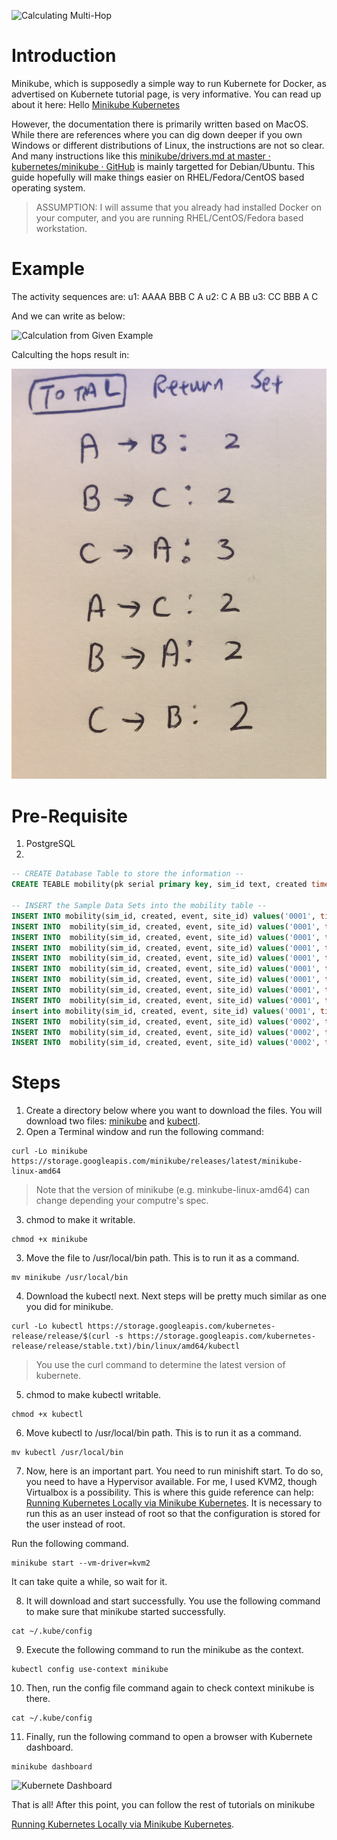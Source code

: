 ![Calculating Multi-Hop](./runningMinishift.jpg)

# Introduction
Minikube, which is supposedly a simple way to run Kubernete for Docker, as advertised on Kubernete tutorial page, is very informative. You can read up about it here: Hello [Minikube Kubernetes](https://kubernetes.io/docs/tutorials/hello-minikube) 

However, the documentation there is primarily written based on MacOS. While there are references where you can dig down deeper if you own Windows or different distributions of Linux, the instructions are not so clear. And many instructions like this [minikube/drivers.md at master · kubernetes/minikube · GitHub](https://github.com/kubernetes/minikube/blob/master/docs/drivers.md) is mainly targetted for Debian/Ubuntu. This guide hopefully will make things easier on RHEL/Fedora/CentOS based operating system.

> ASSUMPTION: I will assume that you already had installed Docker on your computer, and you are running RHEL/CentOS/Fedora based workstation.

# Example

The activity sequences are:
u1: AAAA BBB C A
u2: C A BB
u3: CC BBB A C

And we can write as below:

![Calculation from Given Example](./media/diagram1.png)

Calculting the hops result in:

![Data Set You Should Return](./media/diagram2.png)


# Pre-Requisite
1. PostgreSQL
2. 

```sql
-- CREATE Database Table to store the information --
CREATE TEABLE mobility(pk serial primary key, sim_id text, created timestamp, event text, site_id text);

-- INSERT the Sample Data Sets into the mobility table --
INSERT INTO mobility(sim_id, created, event, site_id) values('0001', timestamp '2018-10-11 00:00', 'sms', 'A');
INSERT INTO  mobility(sim_id, created, event, site_id) values('0001', timestamp '2018-10-11 00:00', 'sms', 'A');
INSERT INTO  mobility(sim_id, created, event, site_id) values('0001', timestamp '2018-10-11 01:00', 'sms', 'A');
INSERT INTO  mobility(sim_id, created, event, site_id) values('0001', timestamp '2018-10-11 02:00', 'sms', 'A');
INSERT INTO  mobility(sim_id, created, event, site_id) values('0001', timestamp '2018-10-11 03:00', 'sms', 'A');
INSERT INTO  mobility(sim_id, created, event, site_id) values('0001', timestamp '2018-10-11 04:00', 'sms', 'B');
INSERT INTO  mobility(sim_id, created, event, site_id) values('0001', timestamp '2018-10-11 05:00', 'sms', 'B');
INSERT INTO  mobility(sim_id, created, event, site_id) values('0001', timestamp '2018-10-11 06:00', 'sms', 'B');
INSERT INTO  mobility(sim_id, created, event, site_id) values('0001', timestamp '2018-10-11 07:00', 'sms', 'C');
insert into mobility(sim_id, created, event, site_id) values('0001', timestamp '2018-10-11 08:00', 'sms', 'A');
INSERT INTO  mobility(sim_id, created, event, site_id) values('0002', timestamp '2018-10-11 00:00', 'sms', 'C');
INSERT INTO  mobility(sim_id, created, event, site_id) values('0002', timestamp '2018-10-11 01:00', 'sms', 'A');
INSERT INTO  mobility(sim_id, created, event, site_id) values('0002', timestamp '2018-10-11 02:00', 'sms', 'B');
```

# Steps
1. Create a directory below where you want to download the files. You will download two files: [minikube](https://github.com/kubernetes/minikube/releases) and [kubectl](https://kubernetes.io/docs/tasks/tools/install-kubectl/#install-kubectl-binary-using-curl). 
2. Open a Terminal window and run the following command:

```shell
curl -Lo minikube https://storage.googleapis.com/minikube/releases/latest/minikube-linux-amd64
```
> Note that the version of minikube (e.g. minkube-linux-amd64) can change depending your computre's spec.

3. chmod to make it writable.
```shell
chmod +x minikube
```

3. Move the file to /usr/local/bin path. This is to run it as a command.

```shell
mv minikube /usr/local/bin
```

4. Download the kubectl next. Next steps will be pretty much similar as one you did for minikube.

```shell
curl -Lo kubectl https://storage.googleapis.com/kubernetes-release/release/$(curl -s https://storage.googleapis.com/kubernetes-release/release/stable.txt)/bin/linux/amd64/kubectl
```

> You use the curl command to determine the latest version of kubernete.

5. chmod to make kubectl writable.

```shell
chmod +x kubectl
```

6. Move kubectl to /usr/local/bin path. This is to run it as a command.

```shell
mv kubectl /usr/local/bin
```

7. Now, here is an important part. You need to run minishift start. To do so, you need to have a Hypervisor available. For me, I used KVM2, though Virtualbox is a possibility. This is where this guide reference can help: [Running Kubernetes Locally via Minikube Kubernetes](https://kubernetes.io/docs/setup/minikube). It is necessary to run this as an user instead of root so that the configuration is stored for the user instead of root.

Run the following command.

```shell
minikube start --vm-driver=kvm2
```

It can take quite a while, so wait for it.

8. It will download and start successfully. You use the following command to make sure that minikube started successfully.

```shell
cat ~/.kube/config
```

9. Execute the following command to run the minikube as the context.

```shell
kubectl config use-context minikube
```

10. Then, run the config file command again to check context minikube is there.

```shell
cat ~/.kube/config
```

11. Finally, run the following command to open a browser with Kubernete dashboard.

```
minikube dashboard
```

![Kubernete Dashboard](./dashboard.png)

That is all! After this point, you can follow the rest of tutorials on minikube

 [Running Kubernetes Locally via Minikube Kubernetes](https://kubernetes.io/docs/setup/minikube).